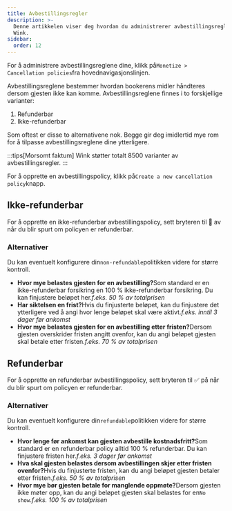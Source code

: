 ```yaml
---
title: Avbestillingsregler
description: >-
  Denne artikkelen viser deg hvordan du administrerer avbestillingsregler på
  Wink.
sidebar:
  order: 12
---
```

For å administrere avbestillingsreglene dine, klikk på`Monetize > Cancellation policies`fra hovednavigasjonslinjen.

Avbestillingsreglene bestemmer hvordan bookerens midler håndteres dersom gjesten ikke kan komme. Avbestillingsreglene finnes i to forskjellige varianter:

1. Refunderbar
2. Ikke-refunderbar

Som oftest er disse to alternativene nok. Begge gir deg imidlertid mye rom for å tilpasse avbestillingsreglene dine ytterligere.

:::tips\[Morsomt faktum]
Wink støtter totalt 8500 varianter av avbestillingsregler.
:::

For å opprette en avbestillingspolicy, klikk på`Create a new cancellation policy`knapp.

## Ikke-refunderbar

For å opprette en ikke-refunderbar avbestillingspolicy, sett bryteren til 🛑 av når du blir spurt om policyen er refunderbar.

### Alternativer

Du kan eventuelt konfigurere din`non-refundable`politikken videre for større kontroll.

* **Hvor mye belastes gjesten for en avbestilling?**&#x53;om standard er en ikke-refunderbar forsikring en 100 % ikke-refunderbar forsikring. Du kan finjustere beløpet her.*f.eks. 50 % av totalprisen*
* **Har siktelsen en frist?**&#x48;vis du finjusterte beløpet, kan du finjustere det ytterligere ved å angi hvor lenge beløpet skal være aktivt.*f.eks. inntil 3 dager før ankomst*
* **Hvor mye belastes gjesten for en avbestilling etter fristen?**&#x44;ersom gjesten overskrider fristen angitt ovenfor, kan du angi beløpet gjesten skal betale etter fristen.*f.eks. 70 % av totalprisen*

## Refunderbar

For å opprette en refunderbar avbestillingspolicy, sett bryteren til ✅ på når du blir spurt om policyen er refunderbar.

### Alternativer

Du kan eventuelt konfigurere din`refundable`politikken videre for større kontroll.

* **Hvor lenge før ankomst kan gjesten avbestille kostnadsfritt?**&#x53;om standard er en refunderbar policy alltid 100 % refunderbar. Du kan finjustere fristen her.*f.eks. 3 dager før ankomst*
* **Hva skal gjesten belastes dersom avbestillingen skjer etter fristen ovenfor?**&#x48;vis du finjusterte fristen, kan du angi beløpet gjesten betaler etter fristen.*f.eks. 50 % av totalprisen*
* **Hvor mye bør gjesten betale for manglende oppmøte?**&#x44;ersom gjesten ikke møter opp, kan du angi beløpet gjesten skal belastes for en`No show`.*f.eks. 100 % av totalprisen*

